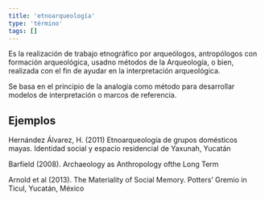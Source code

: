 ```yaml
---
title: 'etnoarqueología'
type: 'término'
tags: []
---
```


Es la realización de trabajo etnográfico por arqueólogos, antropólogos con formación arqueológica, usadno métodos de la Arqueología, o bien, realizada con el fin de ayudar en la interpretación arqueológica.

Se basa en el principio de la analogía como método para desarrollar modelos de interpretación o marcos de referencia.

## Ejemplos

Hernández Álvarez, H. (2011) Etnoarqueología de grupos domésticos mayas. Identidad social y espacio residencial de Yaxunah, Yucatán

Barfield (2008). Archaeology as Anthropology ofthe Long Term

Arnold et al (2013). The Materiality of Social Memory. Potters’ Gremio in Ticul, Yucatán, México